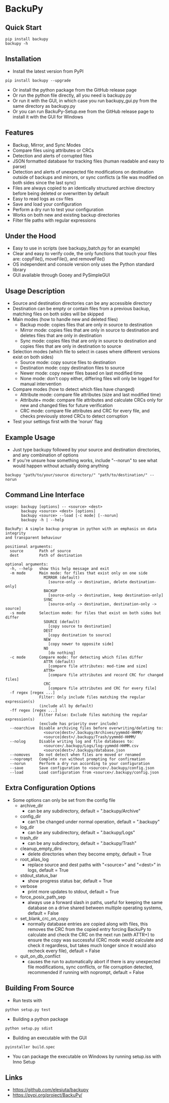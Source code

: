 # BackuPy
## Quick Start
```
pip install backupy
backupy -h
```
## Installation
- Install the latest version from PyPI
```
pip install backupy --upgrade
```
- Or install the python package from the GitHub release page
- Or run the python file directly, all you need is backupy.py
- Or run it with the GUI, in which case you run backupy_gui.py from the same directory as backupy.py
- Or you can run BackuPy-Setup.exe from the GitHub release page to install it with the GUI for Windows 
## Features
- Backup, Mirror, and Sync Modes
- Compare files using attributes or CRCs
- Detection and alerts of corrupted files
- JSON formatted database for tracking files (human readable and easy to parse)
- Detection and alerts of unexpected file modifications on destination outside of backups and mirrors, or sync conflicts (a file was modified on both sides since the last sync)
- Files are always copied to an identically structured archive directory before being deleted or overwritten by default
- Easy to read logs as csv files
- Save and load your configuration
- Perform a dry run to test your configuration
- Works on both new and existing backup directories
- Filter file paths with regular expressions
## Under the Hood
- Easy to use in scripts (see backupy_batch.py for an example)
- Clear and easy to verify code, the only functions that touch your files are: copyFile(), moveFile(), and  removeFile()
- OS independent and console version only uses the Python standard library
- GUI available through Gooey and PySimpleGUI
## Usage Description
- Source and destination directories can be any accessible directory
- Destination can be empty or contain files from a previous backup, matching files on both sides will be skipped
- Main modes (how to handle new and deleted files)
  - Backup mode: copies files that are only in source to destination
  - Mirror mode: copies files that are only in source to destination and deletes files that are only in destination
  - Sync mode: copies files that are only in source to destination and copies files that are only in destination to source
- Selection modes (which file to select in cases where different versions exist on both sides)
  - Source mode: copy source files to destination
  - Destination mode: copy destination files to source
  - Newer mode: copy newer files based on last modified time
  - None mode: don't copy either, differing files will only be logged for manual intervention
- Compare modes (how to detect which files have changed)
  - Attribute mode: compare file attributes (size and last modified time)
  - Attribute+ mode: compare file attributes and calculate CRCs only for new and changed files for future verification
  - CRC mode: compare file attributes and CRC for every file, and checks previously stored CRCs to detect corruption
- Test your settings first with the 'norun' flag
## Example Usage
- Just type backupy followed by your source and destination directories, and any combination of options
- If you're unsure how something works, include "--norun" to see what would happen without actually doing anything
```
backupy "path/to/your/source directory/" "path/to/destination/" --norun
```
## Command Line Interface
```
usage: backupy [options] -- <source> <dest>
       backupy <source> <dest> [options]
       backupy <source> --load [-c mode] [--norun]
       backupy -h | --help

BackuPy: A simple backup program in python with an emphasis on data integrity
and transparent behaviour

positional arguments:
  source       Path of source
  dest         Path of destination

optional arguments:
  -h, --help   show this help message and exit
  -m mode      Main mode: for files that exist only on one side
                 MIRROR (default)
                   [source-only -> destination, delete destination-only]
                 BACKUP
                   [source-only -> destination, keep destination-only]
                 SYNC
                   [source-only -> destination, destination-only -> source]
  -s mode      Selection mode: for files that exist on both sides but differ
                 SOURCE (default)
                   [copy source to destination]
                 DEST
                   [copy destination to source]
                 NEW
                   [copy newer to opposite side]
                 NO
                   [do nothing]
  -c mode      Compare mode: for detecting which files differ
                 ATTR (default)
                   [compare file attributes: mod-time and size]
                 ATTR+
                   [compare file attributes and record CRC for changed files]
                 CRC
                   [compare file attributes and CRC for every file]
  -f regex [regex ...]
               Filter: Only include files matching the regular expression(s)
               (include all by default)
  -ff regex [regex ...]
               Filter False: Exclude files matching the regular expression(s)
               (exclude has priority over include)
  --noarchive  Disable archiving files before overwriting/deleting to:
                 <source|dest>/.backupy/Archives/yymmdd-HHMM/
                 <source|dest>/.backupy/Trash/yymmdd-HHMM/
  --nolog      Disable writing log and file databases to:
                 <source>/.backupy/Logs/log-yymmdd-HHMM.csv
                 <source|dest>/.backupy/database.json
  --nomoves    Do not detect when files are moved or renamed
  --noprompt   Complete run without prompting for confirmation
  --norun      Perform a dry run according to your configuration
  --save       Save configuration to <source>/.backupy/config.json
  --load       Load configuration from <source>/.backupy/config.json
```
## Extra Configuration Options
- Some options can only be set from the config file
  - archive_dir
    - can be any subdirectory, default = ".backupy/Archive"
  - config_dir
    - can't be changed under normal operation, default = ".backupy"
  - log_dir
    - can be any subdirectory, default = ".backupy/Logs"
  - trash_dir
    - can be any subdirectory, default = ".backupy/Trash"
  - cleanup_empty_dirs
    - delete directories when they become empty, default = True 
  - root_alias_log
    - replace source and dest paths with "\<source\>" and "\<dest\>" in logs, default = True
  - stdout_status_bar
    - show progress status bar, default = True
  - verbose
    - print more updates to stdout, default = True
  - force_posix_path_sep
    - always use a forward slash in paths, useful for keeping the same database on a drive shared between multiple operating systems, default = False
  - set_blank_crc_on_copy
    - normally database entries are copied along with files, this removes the CRC from the copied entry forcing BackuPy to calculate and check the CRC on the next run (with ATTR+) to ensure the copy was successful (CRC mode would calculate and check it regardless, but takes much longer since it would also recheck every file), default = False
  - quit_on_db_conflict
    - causes the run to automatically abort if there is any unexpected file modifications, sync conflicts, or file corruption detected, recommended if running with noprompt, default = False
## Building From Source
- Run tests with
```
python setup.py test
```
- Building a python package
```
python setup.py sdist
```
- Building an executable with the GUI
```
pyinstaller build.spec
```
- You can package the executable on Windows by running setup.iss with Inno Setup
## Links
- https://github.com/elesiuta/backupy
- https://pypi.org/project/BackuPy/
